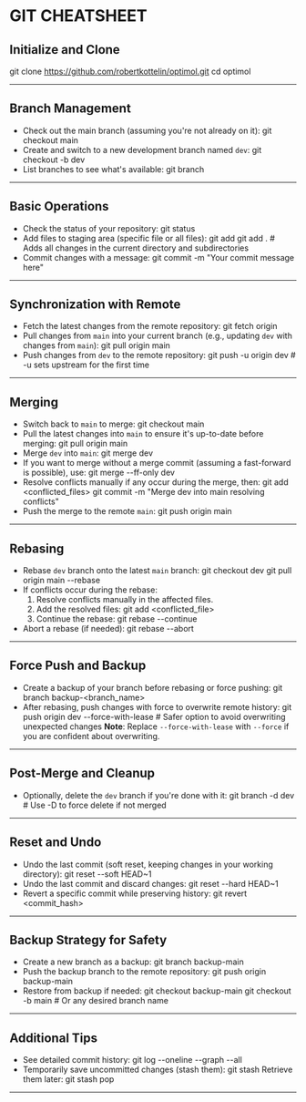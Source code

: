 
# GIT CHEATSHEET

## Initialize and Clone
git clone https://github.com/robertkottelin/optimol.git
cd optimol

---
## Branch Management
- Check out the main branch (assuming you're not already on it):
  git checkout main
- Create and switch to a new development branch named `dev`:
  git checkout -b dev
- List branches to see what's available:
  git branch
---

## Basic Operations
- Check the status of your repository:
  git status
- Add files to staging area (specific file or all files):
  git add <filename>
  git add .  # Adds all changes in the current directory and subdirectories
- Commit changes with a message:
  git commit -m "Your commit message here"
---

## Synchronization with Remote
- Fetch the latest changes from the remote repository:
  git fetch origin
- Pull changes from `main` into your current branch (e.g., updating `dev` with changes from `main`):
  git pull origin main
- Push changes from `dev` to the remote repository:
  git push -u origin dev  # -u sets upstream for the first time
---

## Merging
- Switch back to `main` to merge:
  git checkout main
- Pull the latest changes into `main` to ensure it's up-to-date before merging:
  git pull origin main
- Merge `dev` into `main`:
  git merge dev
- If you want to merge without a merge commit (assuming a fast-forward is possible), use:
  git merge --ff-only dev
- Resolve conflicts manually if any occur during the merge, then:
  git add <conflicted_files>
  git commit -m "Merge dev into main resolving conflicts"
- Push the merge to the remote `main`:
  git push origin main
---

## Rebasing
- Rebase `dev` branch onto the latest `main` branch:
  git checkout dev
  git pull origin main --rebase
- If conflicts occur during the rebase:
  1. Resolve conflicts manually in the affected files.
  2. Add the resolved files:
     git add <conflicted_file>
  3. Continue the rebase:
     git rebase --continue
- Abort a rebase (if needed):
  git rebase --abort
---

## Force Push and Backup
- Create a backup of your branch before rebasing or force pushing:
  git branch backup-<branch_name>
- After rebasing, push changes with force to overwrite remote history:
  git push origin dev --force-with-lease  # Safer option to avoid overwriting unexpected changes
  **Note**: Replace `--force-with-lease` with `--force` if you are confident about overwriting.
---

## Post-Merge and Cleanup
- Optionally, delete the `dev` branch if you're done with it:
  git branch -d dev  # Use -D to force delete if not merged
---

## Reset and Undo
- Undo the last commit (soft reset, keeping changes in your working directory):
  git reset --soft HEAD~1
- Undo the last commit and discard changes:
  git reset --hard HEAD~1
- Revert a specific commit while preserving history:
  git revert <commit_hash>
---

## Backup Strategy for Safety
- Create a new branch as a backup:
  git branch backup-main
- Push the backup branch to the remote repository:
  git push origin backup-main
- Restore from backup if needed:
  git checkout backup-main
  git checkout -b main  # Or any desired branch name
---

## Additional Tips
- See detailed commit history:
  git log --oneline --graph --all
- Temporarily save uncommitted changes (stash them):
  git stash
  Retrieve them later:
  git stash pop
---